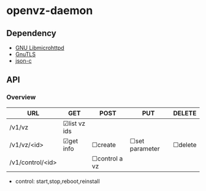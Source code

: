 # openvz-daemon

## Dependency

* [GNU Libmicrohttpd](http://www.gnu.org/software/libmicrohttpd/)
* [GnuTLS](http://www.gnutls.org/)
* [json-c](https://github.com/json-c/json-c/wiki)

## API

### Overview

URL           | GET           | POST          | PUT           | DELETE        |
------------- | ------------- | ------------- | ------------- | ------------- |
/v1/vz        | ☑list vz ids  |               |               |               |
/v1/vz/\<id\> | ☑get info     | ☐create       | ☐set parameter| ☐delete       |
/v1/control/\<id\> |          | ☐control a vz |               |               |

* control: start,stop,reboot,reinstall
